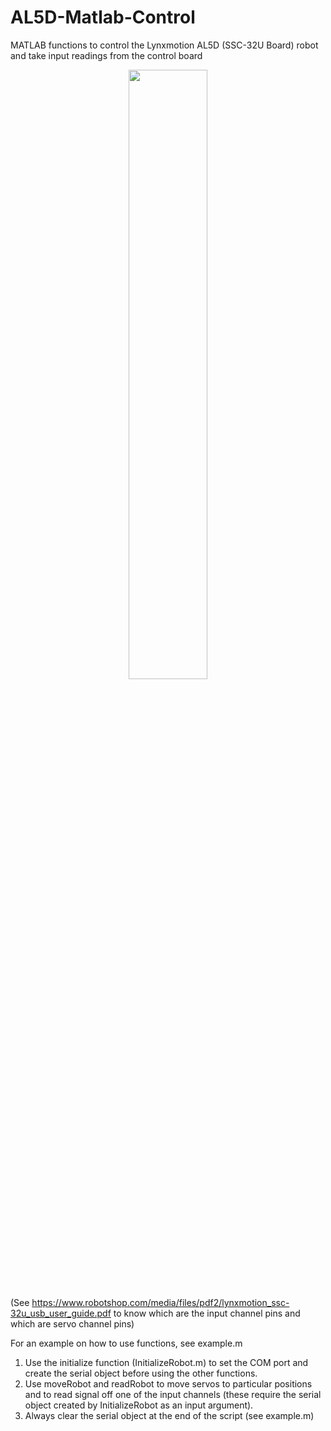 # AL5D-Matlab-Control
MATLAB functions to control the Lynxmotion AL5D (SSC-32U Board) robot and take input readings from the control board


<p align="center">
<img src="https://www.robotshop.com/media/catalog/product/cache/image/1350x/9df78eab33525d08d6e5fb8d27136e95/l/y/lynxmotion-al5d-pltw-robotic-arm-kit-w-flowarm-pltw-app.jpg" width=50% align="center">
</p>

(See https://www.robotshop.com/media/files/pdf2/lynxmotion_ssc-32u_usb_user_guide.pdf to know which are the input channel pins and which are servo channel pins)

For an example on how to use functions, see example.m

1. Use the initialize function (InitializeRobot.m) to set the COM port and create the serial object before using the other functions.
2. Use moveRobot and readRobot to move servos to particular positions and to read signal off one of the input channels (these require the serial object created by InitializeRobot as an input argument).
3. Always clear the serial object at the end of the script (see example.m)
